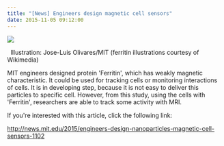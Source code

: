 ```yaml
---
title: "[News] Engineers design magnetic cell sensors"
date: 2015-11-05 09:12:00
---
```


![](https://news.mit.edu/sites/default/files/styles/news_article__image_gallery/public/images/201511/MIT-Magnetic-Particles_0.jpg?itok=V_SQ2d-r#50)

  Illustration: Jose-Luis Olivares/MIT (ferritin illustrations courtesy of Wikimedia)

MIT engineers designed protein 'Ferritin', which has weakly magnetic characteristic. It could be used for tracking cells or monitoring interactions of cells. It is in developing step, because it is not easy to deliver this particles to specific cell. However, from this study, using the cells with 'Ferritin', researchers are able to track some activity with MRI.

If you're interested with this article, click the following link:

<http://news.mit.edu/2015/engineers-design-nanoparticles-magnetic-cell-sensors-1102>

